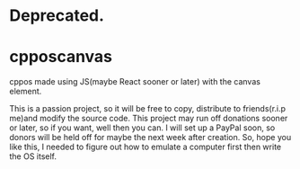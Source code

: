 # Deprecated.

# cpposcanvas
cppos made using JS(maybe React sooner or later) with the canvas element.

This is a passion project, so it will be free to copy, distribute to friends(r.i.p me)and modify the source code.
This project may run off donations sooner or later, so if you want, well then you can.
I will set up a PayPal soon, so donors will be held off for maybe the next week after creation.
So, hope you like this, I needed to figure out how to emulate a computer first then write the OS itself.
